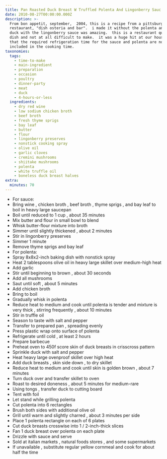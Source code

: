 ```yaml
---
title: Pan Roasted Duck Breast W Truffled Polenta And Lingonberry Sauc
date: 2010-08-27T00:00:00.000Z
description: >-
  From bon appetit, september,  2004, this is a recipe from a pittsburgh
  restaurant, "dish osteria and bar".  i made it without the polenta and the
  duck with the lingonberry sauce was amazing.  this is a restaurant quality
  dish and not at all difficult to make.  it was a huge hit at our house.  note
  that the required refrigeration time for the sauce and polenta are not
  included in the cooking time.
taxonomies:
  tags:
    - time-to-make
    - main-ingredient
    - preparation
    - occasion
    - poultry
    - dinner-party
    - meat
    - duck
    - 4-hours-or-less
  ingredients:
    - dry red wine
    - low sodium chicken broth
    - beef broth
    - fresh thyme sprigs
    - bay leaf
    - butter
    - flour
    - lingonberry preserves
    - nonstick cooking spray
    - olive oil
    - garlic cloves
    - cremini mushrooms
    - shiitake mushrooms
    - polenta
    - white truffle oil
    - boneless duck breast halves
extra:
  minutes: 70
---
```

 - For sauce:
 - Bring wine , chicken broth , beef broth , thyme sprigs , and bay leaf to boil in heavy large saucepan
 - Boil until reduced to 1 cup , about 35 minutes
 - Mix butter and flour in small bowl to blend
 - Whisk butter-flour mixture into broth
 - Simmer until slightly thickened , about 2 minutes
 - Stir in lingonberry preserves
 - Simmer 1 minute
 - Remove thyme sprigs and bay leaf
 - For polenta:
 - Spray 8x8x2-inch baking dish with nonstick spray
 - Heat 2 tablespoons olive oil in heavy large skillet over medium-high heat
 - Add garlic
 - Stir until beginning to brown , about 30 seconds
 - Add all mushrooms
 - Saut until soft , about 5 minutes
 - Add chicken broth
 - Bring to boil
 - Gradually whisk in polenta
 - Reduce heat to medium and cook until polenta is tender and mixture is very thick , stirring frequently , about 10 minutes
 - Stir in truffle oil
 - Season to taste with salt and pepper
 - Transfer to prepared pan , spreading evenly
 - Press plastic wrap onto surface of polenta
 - Refrigerate until cold , at least 2 hours
 - Prepare barbecue
 - Preheat oven to 450f score skin of duck breasts in crisscross pattern
 - Sprinkle duck with salt and pepper
 - Heat heavy large ovenproof skillet over high heat
 - Add duck breasts , skin side down , to dry skillet
 - Reduce heat to medium and cook until skin is golden brown , about 7 minutes
 - Turn duck over and transfer skillet to oven
 - Roast to desired doneness , about 5 minutes for medium-rare
 - Using tongs , transfer duck to cutting board
 - Tent with foil
 - Let stand while grilling polenta
 - Cut polenta into 6 rectangles
 - Brush both sides with additional olive oil
 - Grill until warm and slightly charred , about 3 minutes per side
 - Place 1 polenta rectangle on each of 6 plates
 - Cut duck breasts crosswise into 1 / 2-inch-thick slices
 - Fan 1 duck breast over polenta on each plate
 - Drizzle with sauce and serve
 - Sold at italian markets , natural foods stores , and some supermarkets
 - If unavailable , substitute regular yellow cornmeal and cook for about half the time
